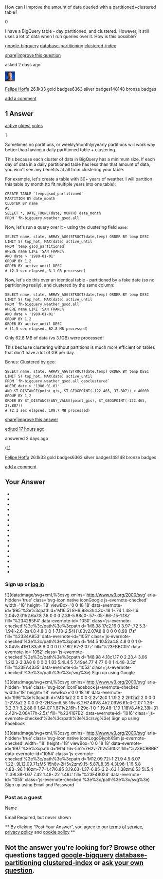 How can I improve the amount of data queried with a partitioned+clustered table?

0

I have a BigQuery table - day partitioned, and clustered. However, it still uses a lot of data when I run queries over it. How is this possible?

 [google-bigquery](https://stackoverflow.com/questions/tagged/google-bigquery)  [database-partitioning](https://stackoverflow.com/questions/tagged/database-partitioning)  [clustered-index](https://stackoverflow.com/questions/tagged/clustered-index)

[share](https://stackoverflow.com/q/58175052)|[improve this question](https://stackoverflow.com/posts/58175052/edit)

asked 2 days ago

 [![QJxe1.jpg](../_resources/26d2c96c7cd2bedc73c3e673a0e0b376.jpg)](https://stackoverflow.com/users/132438/felipe-hoffa)

 [Felipe Hoffa](https://stackoverflow.com/users/132438/felipe-hoffa)
 26.1k33 gold badges6363 silver badges148148 bronze badges

 [add a comment]()

##  1 Answer

 [active](https://stackoverflow.com/questions/58175052/how-can-i-improve-the-amount-of-data-queried-with-a-partitionedclustered-table?answertab=active#tab-top)  [oldest](https://stackoverflow.com/questions/58175052/how-can-i-improve-the-amount-of-data-queried-with-a-partitionedclustered-table?answertab=oldest#tab-top)  [votes](https://stackoverflow.com/questions/58175052/how-can-i-improve-the-amount-of-data-queried-with-a-partitionedclustered-table?answertab=votes#tab-top)

1

Sometimes no partitions, or weekly/monthly/yearly partitions will work way better than having a daily partitioned table + clustering.

This because each cluster of data in BigQuery has a minimum size. If each day of data in a daily partitioned table has less than that amount of data, you won't see any benefits at all from clustering your table.

For example, let's create a table with 30+ years of weather. I will partition this table by month (to fit multiple years into one table):

	CREATE TABLE `temp.gsod_partitioned`
	PARTITION BY date_month
	CLUSTER BY name
	AS
	SELECT *, DATE_TRUNC(date, MONTH) date_month
	FROM `fh-bigquery.weather_gsod.all`

Now, let's run a query over it - using the clustering field `name`:

	SELECT name, state, ARRAY_AGG(STRUCT(date,temp) ORDER BY temp DESC LIMIT 5) top_hot, MAX(date) active_until
	FROM `temp.gsod_partitioned`
	WHERE name LIKE 'SAN FRANC%'
	AND date > '1980-01-01'
	GROUP BY 1,2
	ORDER BY active_until DESC
	# (2.3 sec elapsed, 3.1 GB processed)

Now, let's do this over an identical table - partitioned by a fake date (so no partitioning really), and clustered by the same column:

	SELECT name, state, ARRAY_AGG(STRUCT(date,temp) ORDER BY temp DESC LIMIT 5) top_hot, MAX(date) active_until
	FROM `fh-bigquery.weather_gsod.all`
	WHERE name LIKE 'SAN FRANC%'
	AND date > '1980-01-01'
	GROUP BY 1,2
	ORDER BY active_until DESC
	# (1.5 sec elapsed, 62.8 MB processed)

Only 62.8 MB of data (vs 3.1GB) were processed!

This because clustering without partitions is much more efficient on tables that don't have a lot of GB per day.

Bonus: Clustered by geo:

	SELECT name, state, ARRAY_AGG(STRUCT(date,temp) ORDER BY temp DESC LIMIT 5) top_hot, MAX(date) active_until
	FROM `fh-bigquery.weather_gsod.all_geoclustered`
	WHERE date > '1980-01-01'
	AND ST_DISTANCE(point_gis, ST_GEOGPOINT(-122.465, 37.807)) < 40000
	GROUP BY 1,2
	ORDER BY ST_DISTANCE(ANY_VALUE(point_gis), ST_GEOGPOINT(-122.465, 37.807))
	# (2.1 sec elapsed, 100.7 MB processed)

[share](https://stackoverflow.com/a/58175053)|[improve this answer](https://stackoverflow.com/posts/58175053/edit)

 [edited 17 hours ago](https://stackoverflow.com/posts/58175053/revisions)

answered 2 days ago

 [(L)](https://stackoverflow.com/users/132438/felipe-hoffa)

 [Felipe Hoffa](https://stackoverflow.com/users/132438/felipe-hoffa)
 26.1k33 gold badges6363 silver badges148148 bronze badges

 [add a comment]()

##  Your Answer

-
-
-
-
-
-
-
-
-
-
-
-
-
-
-
-

### Sign up or [log in](https://stackoverflow.com/users/login?ssrc=question_page&returnurl=https%3a%2f%2fstackoverflow.com%2fquestions%2f58175052%2fhow-can-i-improve-the-amount-of-data-queried-with-a-partitionedclustered-table%23new-answer)

 ![](data:image/svg+xml,%3csvg xmlns='http://www.w3.org/2000/svg' aria-hidden='true' class='svg-icon native iconGoogle js-evernote-checked' width='18' height='18' viewBox='0 0 18 18' data-evernote-id='995'%3e%3cpath d='M16.51 8H8.98v3h4.3c-.18 1-.74 1.48-1.6 2.04v2.01h2.6a7.8 7.8 0 0 0 2.38-5.88c0-.57-.05-.66-.15-1.18z' fill='%234285F4' data-evernote-id='1050' class='js-evernote-checked'%3e%3c/path%3e%3cpath d='M8.98 17c2.16 0 3.97-.72 5.3-1.94l-2.6-2a4.8 4.8 0 0 1-7.18-2.54H1.83v2.07A8 8 0 0 0 8.98 17z' fill='%2334A853' data-evernote-id='1051' class='js-evernote-checked'%3e%3c/path%3e%3cpath d='M4.5 10.52a4.8 4.8 0 0 1 0-3.04V5.41H1.83a8 8 0 0 0 0 7.18l2.67-2.07z' fill='%23FBBC05' data-evernote-id='1052' class='js-evernote-checked'%3e%3c/path%3e%3cpath d='M8.98 4.18c1.17 0 2.23.4 3.06 1.2l2.3-2.3A8 8 0 0 0 1.83 5.4L4.5 7.49a4.77 4.77 0 0 1 4.48-3.3z' fill='%23EA4335' data-evernote-id='1053' class='js-evernote-checked'%3e%3c/path%3e%3c/svg%3e) Sign up using Google

 ![](data:image/svg+xml,%3csvg xmlns='http://www.w3.org/2000/svg' aria-hidden='true' class='svg-icon iconFacebook js-evernote-checked' width='18' height='18' viewBox='0 0 18 18' data-evernote-id='996'%3e%3cpath d='M3 1a2 2 0 0 0-2 2v12c0 1.1.9 2 2 2h12a2 2 0 0 0 2-2V3a2 2 0 0 0-2-2H3zm6.55 16v-6.2H7.46V8.4h2.09V6.61c0-2.07 1.26-3.2 3.1-3.2.88 0 1.64.07 1.87.1v2.16h-1.29c-1 0-1.19.48-1.19 1.18V8.4h2.39l-.31 2.42h-2.08V17h-2.5z' fill='%234167B2' data-evernote-id='1016' class='js-evernote-checked'%3e%3c/path%3e%3c/svg%3e) Sign up using Facebook

 ![](data:image/svg+xml,%3csvg xmlns='http://www.w3.org/2000/svg' aria-hidden='true' class='svg-icon native iconLogoGlyphXSm js-evernote-checked' width='18' height='18' viewBox='0 0 18 18' data-evernote-id='997'%3e%3cpath d='M14 16v-5h2v7H2v-7h2v5h10z' fill='%23BCBBBB' data-evernote-id='1054' class='js-evernote-checked'%3e%3c/path%3e%3cpath d='M12.09.72l-1.21.9 4.5 6.07 1.22-.9L12.09.71zM5 15h8v-2H5v2zm9.15-5.87L8.35 4.3l.96-1.16 5.8 4.83-.96 1.16zm-7.7-1.47l6.85 3.19.63-1.37-6.85-3.2-.63 1.38zm6.53 5L5.4 11.39l.38-1.67 7.42 1.48-.22 1.46z' fill='%23F48024' data-evernote-id='1055' class='js-evernote-checked'%3e%3c/path%3e%3c/svg%3e) Sign up using Email and Password

### Post as a guest

 Name

 Email
Required, but never shown

** By clicking “Post Your Answer”, you agree to our [terms of service](https://stackoverflow.com/legal/terms-of-service/public), [privacy policy](https://stackoverflow.com/legal/privacy-policy) and [cookie policy](https://stackoverflow.com/legal/cookie-policy)  **

## Not the answer you're looking for? Browse other questions tagged [google-bigquery](https://stackoverflow.com/questions/tagged/google-bigquery)  [database-partitioning](https://stackoverflow.com/questions/tagged/database-partitioning)  [clustered-index](https://stackoverflow.com/questions/tagged/clustered-index) or [ask your own question](https://stackoverflow.com/questions/ask).